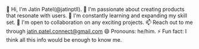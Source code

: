 👋 Hi, I'm Jatin Patel(@jatinptll).
👀 I'm passionate about creating products that resonate with users.
🌱 I'm constantly learning and expanding my skill set.
💞️ I'm open to collaboration on any exciting projects.
📫 Reach out to me through jatin.patel.connect@gmail.com
😄 Pronouns: he/him.
⚡ Fun fact: I think all this info would be enough to know me.

<!---
jatinptll/jatinptll is a ✨ special ✨ repository because its `README.md` (this file) appears on your GitHub profile.
You can click the Preview link to take a look at your changes.
--->
